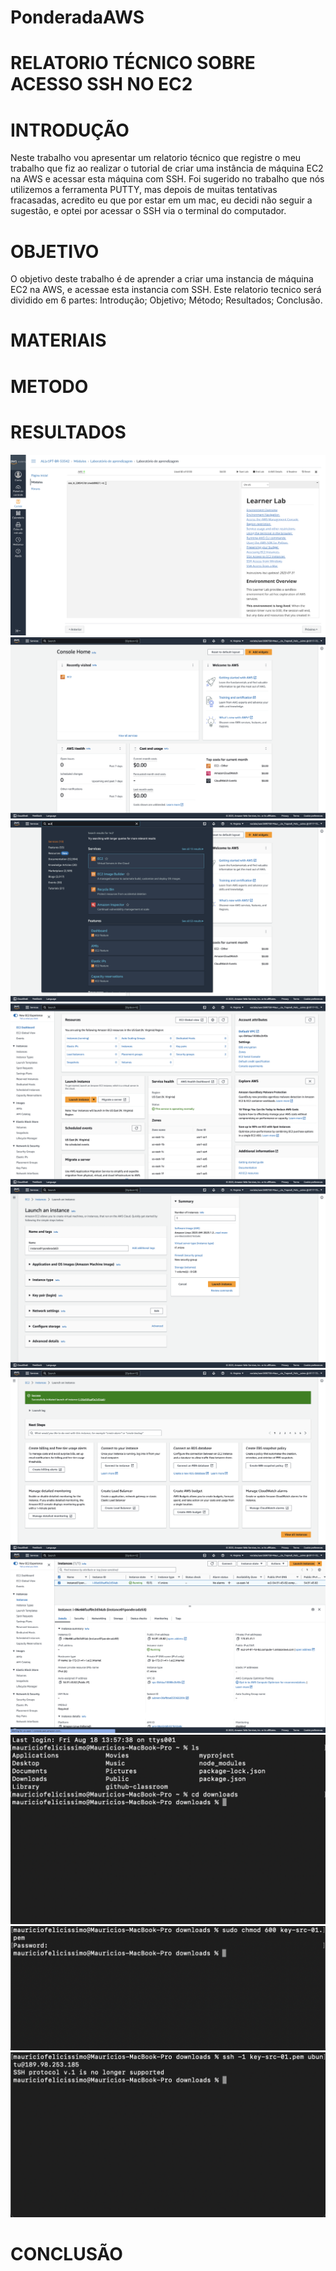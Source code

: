 # PonderadaAWS

# RELATORIO TÉCNICO SOBRE ACESSO SSH NO EC2

# INTRODUÇÃO
Neste trabalho vou apresentar um relatorio técnico que registre o meu trabalho que fiz ao realizar o tutorial de criar uma instância de máquina EC2 na AWS e acessar esta máquina com SSH. Foi sugerido no trabalho que nós utilizemos a ferramenta PUTTY, mas depois de muitas tentativas fracasadas, acredito eu que por estar em um mac, eu decidi não seguir a sugestão, e optei por acessar o SSH via o terminal do computador. 

# OBJETIVO
O objetivo deste trabalho é de aprender a criar uma instancia de máquina EC2 na AWS, e acessae esta instancia com SSH. Este relatorio tecnico será dividido em 6 partes: Introdução; Objetivo; Método; Resultados; Conclusão.

# MATERIAIS


# METODO

# RESULTADOS
<img src="imagens/2.png">
<img src="imagens/3.png">
<img src="imagens/4.png">
<img src="imagens/5.png">
<img src="imagens/6.png">
<img src="imagens/7.png">
<img src="imagens/8.png">
<img src="imagens/9.png">
<img src="imagens/10.png">
<img src="imagens/11.png">

# CONCLUSÃO

